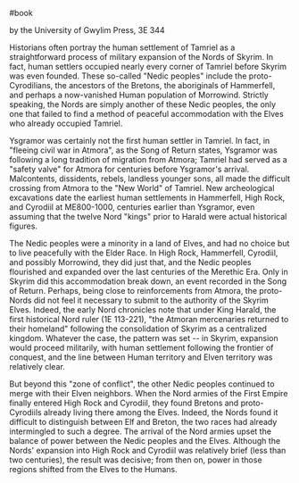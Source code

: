 #book

by the University of Gwylim Press, 3E 344

Historians often portray the human settlement of Tamriel as a straightforward process of military expansion of the Nords of Skyrim. In fact, human settlers occupied nearly every corner of Tamriel before Skyrim was even founded. These so-called "Nedic peoples" include the proto-Cyrodilians, the ancestors of the Bretons, the aboriginals of Hammerfell, and perhaps a now-vanished Human population of Morrowind. Strictly speaking, the Nords are simply another of these Nedic peoples, the only one that failed to find a method of peaceful accommodation with the Elves who already occupied Tamriel.

Ysgramor was certainly not the first human settler in Tamriel. In fact, in "fleeing civil war in Atmora", as the Song of Return states, Ysgramor was following a long tradition of migration from Atmora; Tamriel had served as a "safety valve" for Atmora for centuries before Ysgramor's arrival. Malcontents, dissidents, rebels, landless younger sons, all made the difficult crossing from Atmora to the "New World" of Tamriel. New archeological excavations date the earliest human settlements in Hammerfell, High Rock, and Cyrodiil at ME800-1000, centuries earlier than Ysgramor, even assuming that the twelve Nord "kings" prior to Harald were actual historical figures.

The Nedic peoples were a minority in a land of Elves, and had no choice but to live peacefully with the Elder Race. In High Rock, Hammerfell, Cyrodiil, and possibly Morrowind, they did just that, and the Nedic peoples flourished and expanded over the last centuries of the Merethic Era. Only in Skyrim did this accommodation break down, an event recorded in the Song of Return. Perhaps, being close to reinforcements from Atmora, the proto-Nords did not feel it necessary to submit to the authority of the Skyrim Elves. Indeed, the early Nord chronicles note that under King Harald, the first historical Nord ruler (1E 113-221), "the Atmoran mercenaries returned to their homeland" following the consolidation of Skyrim as a centralized kingdom. Whatever the case, the pattern was set -- in Skyrim, expansion would proceed militarily, with human settlement following the frontier of conquest, and the line between Human territory and Elven territory was relatively clear.

But beyond this "zone of conflict", the other Nedic peoples continued to merge with their Elven neighbors. When the Nord armies of the First Empire finally entered High Rock and Cyrodiil, they found Bretons and proto-Cyrodiils already living there among the Elves. Indeed, the Nords found it difficult to distinguish between Elf and Breton, the two races had already intermingled to such a degree. The arrival of the Nord armies upset the balance of power between the Nedic peoples and the Elves. Although the Nords' expansion into High Rock and Cyrodiil was relatively brief (less than two centuries), the result was decisive; from then on, power in those regions shifted from the Elves to the Humans.